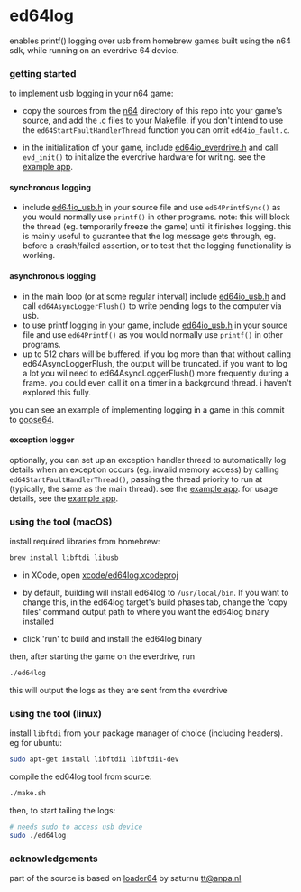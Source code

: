 # ed64log

enables printf() logging over usb from homebrew games built using the n64 sdk, while running on an everdrive 64 device.


### getting started

to implement usb logging in your n64 game:

- copy the sources from the [n64](n64) directory of this repo into your game's source, and add the .c files to your Makefile. if you don't intend to use the `ed64StartFaultHandlerThread` function you can omit `ed64io_fault.c`.

- in the initialization of your game, include [ed64io_everdrive.h](n64/ed64io_everdrive.h) and call `evd_init()` to initialize the everdrive hardware for writing. see the [example app](https://github.com/jsdf/ed64log/blob/master/example/main.c).

#### synchronous logging
- include [ed64io_usb.h](n64/ed64io_usb.h) in your source file and use `ed64PrintfSync()` as you would normally use `printf()` in other programs. note: this will block the thread (eg. temporarily freeze the game) until it finishes logging. this is mainly useful to guarantee that the log message gets through, eg. before a crash/failed assertion, or to test that the logging functionality is working.

#### asynchronous logging
- in the main loop (or at some regular interval) include [ed64io_usb.h](n64/ed64io_usb.h) and call `ed64AsyncLoggerFlush()` to write pending logs to the computer via usb.
- to use printf logging in your game, include [ed64io_usb.h](n64/ed64io_usb.h) in your source file and use `ed64Printf()` as you would normally use `printf()` in other programs.
- up to 512 chars will be buffered. if you log more than that without calling ed64AsyncLoggerFlush, the output will be truncated. if you want to log a lot you wil need to ed64AsyncLoggerFlush() more frequently during a frame. you could even call it on a timer in a background thread. i haven't explored this fully.

you can see an example of implementing logging in a game in this commit to [goose64](https://github.com/jsdf/goose64/commit/cf2259a2b47cd8e2f828ad61a5dd5ddcd2c02986).

#### exception logger

optionally, you can set up an exception handler thread to automatically log details when an exception occurs (eg. invalid memory access) by calling `ed64StartFaultHandlerThread()`, passing the thread priority to run at (typically, the same as the main thread). see the [example app](https://github.com/jsdf/ed64log/blob/master/example/main.c#L17). for usage details, see the [example app](https://github.com/jsdf/ed64log/tree/master/example#exception-logging-and-disassembly).


### using the tool (macOS)

install required libraries from homebrew:

```bash
brew install libftdi libusb
```

- in XCode, open [xcode/ed64log.xcodeproj](xcode/ed64log.xcodeproj)

- by default, building will install ed64log to `/usr/local/bin`. If you want to change this, in the ed64log target's build phases tab, change the 'copy files' command output path to where you want the ed64log binary installed

- click 'run' to build and install the ed64log binary

then, after starting the game on the everdrive, run

```bash
./ed64log
```

this will output the logs as they are sent from the everdrive


### using the tool (linux)

install `libftdi` from your package manager of choice (including headers). eg for ubuntu:

```bash
sudo apt-get install libftdi1 libftdi1-dev
```

compile the ed64log tool from source:

```bash
./make.sh
```

then, to start tailing the logs:

```bash
# needs sudo to access usb device
sudo ./ed64log
```


### acknowledgements

part of the source is based on [loader64](http://krikzz.com/forum/index.php?topic=1407.msg14076) by saturnu <tt@anpa.nl>
